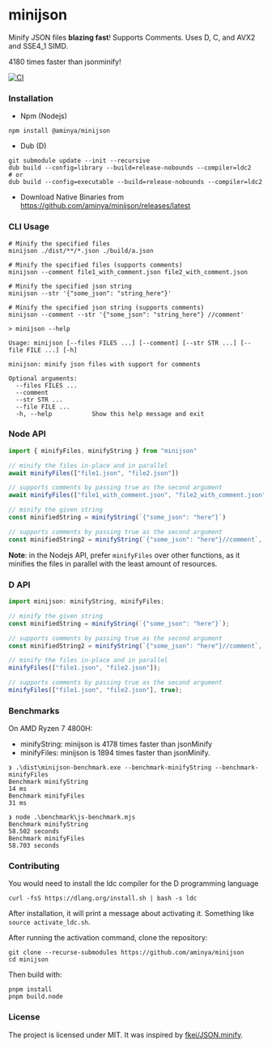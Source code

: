 # minijson

Minify JSON files **blazing fast**! Supports Comments. Uses D, C, and AVX2 and SSE4_1 SIMD.

4180 times faster than jsonminify!

[![CI](https://github.com/aminya/minijson/actions/workflows/CI.yml/badge.svg)](https://github.com/aminya/minijson/actions/workflows/CI.yml)

### Installation

- Npm (Nodejs)

```shell
npm install @aminya/minijson
```

- Dub (D)

```shell
git submodule update --init --recursive
dub build --config=library --build=release-nobounds --compiler=ldc2
# or
dub build --config=executable --build=release-nobounds --compiler=ldc2
```

- Download Native Binaries from
https://github.com/aminya/minijson/releases/latest


### CLI Usage

```shell
# Minify the specified files
minijson ./dist/**/*.json ./build/a.json

# Minify the specified files (supports comments)
minijson --comment file1_with_comment.json file2_with_comment.json

# Minify the specified json string
minijson --str '{"some_json": "string_here"}'

# Minify the specified json string (supports comments)
minijson --comment --str '{"some_json": "string_here"} //comment'
```

```shell
> minijson --help

Usage: minijson [--files FILES ...] [--comment] [--str STR ...] [--file FILE ...] [-h]

minijson: minify json files with support for comments

Optional arguments:
  --files FILES ...
  --comment
  --str STR ...
  --file FILE ...
  -h, --help           Show this help message and exit
```

### Node API

```js
import { minifyFiles, minifyString } from "minijson"

// minify the files in-place and in parallel
await minifyFiles(["file1.json", "file2.json"])

// supports comments by passing true as the second argument
await minifyFiles(["file1_with_comment.json", "file2_with_comment.json"], true)

// minify the given string
const minifiedString = minifyString(`{"some_json": "here"}`)

// supports comments by passing true as the second argument
const minifiedString2 = minifyString(`{"some_json": "here"}//comment`, true)
```

**Note**: in the Nodejs API, prefer `minifyFiles` over other functions, as it minifies the files in parallel with the least amount of resources.

### D API

```js
import minijson: minifyString, minifyFiles;

// minify the given string
const minifiedString = minifyString(`{"some_json": "here"}`);

// supports comments by passing true as the second argument
const minifiedString2 = minifyString(`{"some_json": "here"}//comment`, true);

// minify the files in-place and in parallel
minifyFiles(["file1.json", "file2.json"]);

// supports comments by passing true as the second argument
minifyFiles(["file1.json", "file2.json"], true);
```

### Benchmarks

On AMD Ryzen 7 4800H:

- minifyString: minijson is 4178 times faster than jsonMinify
- minifyFiles: minijson is 1894 times faster than jsonMinify.

```
❯ .\dist\minijson-benchmark.exe --benchmark-minifyString --benchmark-minifyFiles
Benchmark minifyString
14 ms
Benchmark minifyFiles
31 ms

❯ node .\benchmark\js-benchmark.mjs
Benchmark minifyString
58.502 seconds
Benchmark minifyFiles
58.703 seconds
```

### Contributing

You would need to install the ldc compiler for the D programming language

```
curl -fsS https://dlang.org/install.sh | bash -s ldc
```

After installation, it will print a message about activating it. Something like `source activate_ldc.sh`.

After running the activation command, clone the repository:

```
git clone --recurse-submodules https://github.com/aminya/minijson
cd minijson
```

Then build with:

```
pnpm install
pnpm build.node
```

### License

The project is licensed under MIT. It was inspired by [fkei/JSON.minify](https://github.com/fkei/JSON.minify).
